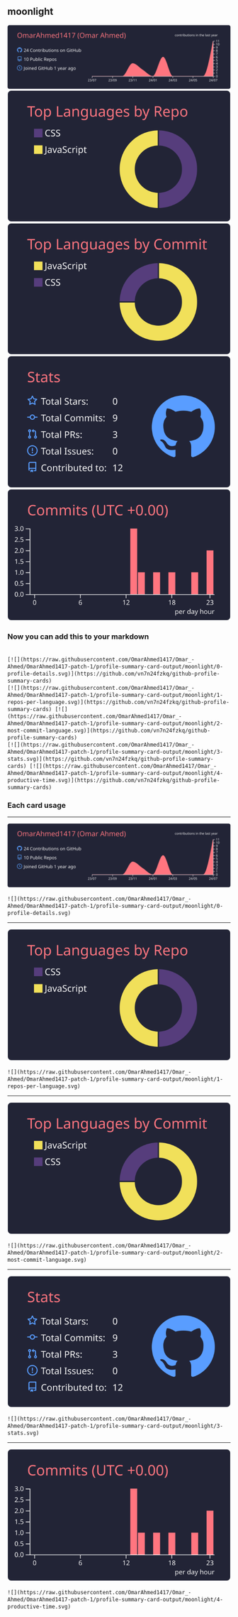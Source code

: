 ## moonlight

[![](./0-profile-details.svg)](https://github.com/vn7n24fzkq/github-profile-summary-cards)
[![](./1-repos-per-language.svg)](https://github.com/vn7n24fzkq/github-profile-summary-cards) [![](./2-most-commit-language.svg)](https://github.com/vn7n24fzkq/github-profile-summary-cards)
[![](./3-stats.svg)](https://github.com/vn7n24fzkq/github-profile-summary-cards) [![](./4-productive-time.svg)](https://github.com/vn7n24fzkq/github-profile-summary-cards)
### Now you can add this to your markdown
```

[![](https://raw.githubusercontent.com/OmarAhmed1417/Omar_-Ahmed/OmarAhmed1417-patch-1/profile-summary-card-output/moonlight/0-profile-details.svg)](https://github.com/vn7n24fzkq/github-profile-summary-cards)
[![](https://raw.githubusercontent.com/OmarAhmed1417/Omar_-Ahmed/OmarAhmed1417-patch-1/profile-summary-card-output/moonlight/1-repos-per-language.svg)](https://github.com/vn7n24fzkq/github-profile-summary-cards) [![](https://raw.githubusercontent.com/OmarAhmed1417/Omar_-Ahmed/OmarAhmed1417-patch-1/profile-summary-card-output/moonlight/2-most-commit-language.svg)](https://github.com/vn7n24fzkq/github-profile-summary-cards)
[![](https://raw.githubusercontent.com/OmarAhmed1417/Omar_-Ahmed/OmarAhmed1417-patch-1/profile-summary-card-output/moonlight/3-stats.svg)](https://github.com/vn7n24fzkq/github-profile-summary-cards) [![](https://raw.githubusercontent.com/OmarAhmed1417/Omar_-Ahmed/OmarAhmed1417-patch-1/profile-summary-card-output/moonlight/4-productive-time.svg)](https://github.com/vn7n24fzkq/github-profile-summary-cards)

```

### Each card usage
---

![](./0-profile-details.svg)

```
![](https://raw.githubusercontent.com/OmarAhmed1417/Omar_-Ahmed/OmarAhmed1417-patch-1/profile-summary-card-output/moonlight/0-profile-details.svg)
```

    

---

![](./1-repos-per-language.svg)

```
![](https://raw.githubusercontent.com/OmarAhmed1417/Omar_-Ahmed/OmarAhmed1417-patch-1/profile-summary-card-output/moonlight/1-repos-per-language.svg)
```

    

---

![](./2-most-commit-language.svg)

```
![](https://raw.githubusercontent.com/OmarAhmed1417/Omar_-Ahmed/OmarAhmed1417-patch-1/profile-summary-card-output/moonlight/2-most-commit-language.svg)
```

    

---

![](./3-stats.svg)

```
![](https://raw.githubusercontent.com/OmarAhmed1417/Omar_-Ahmed/OmarAhmed1417-patch-1/profile-summary-card-output/moonlight/3-stats.svg)
```

    

---

![](./4-productive-time.svg)

```
![](https://raw.githubusercontent.com/OmarAhmed1417/Omar_-Ahmed/OmarAhmed1417-patch-1/profile-summary-card-output/moonlight/4-productive-time.svg)
```

    
